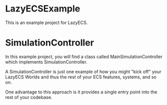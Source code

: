 # LazyECSExample
 This is an example project for LazyECS.

# SimulationController

In this example project, you will find a class called MainSimulationController which implements SimulationController.

A SimulationController is just one example of how you might "kick off" your LazyECS Worlds and thus the rest of your ECS features, systems, and so on.

One advantage to this approach is it provides a single entry point into the rest of your codebase.